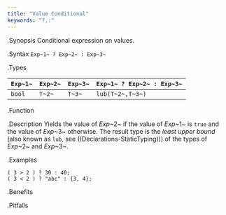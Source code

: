 ```yaml
---
title: "Value Conditional"
keywords: "?,:"
---
```


.Synopsis
Conditional expression on values.

.Syntax
`Exp~1~ ? Exp~2~ : Exp~3~`

.Types


| `Exp~1~`  | `Exp~2~` | `Exp~3~` | `Exp~1~ ? Exp~2~ : Exp~3~`  |
| --- | --- | --- | --- |
|   `bool`   | `T~2~`   | `T~3~`   | `lub(T~2~,T~3~)`             |


.Function

.Description
Yields the value of _Exp_~2~ if the value of _Exp_~1~ is `true` and the value of _Exp_~3~ otherwise.
The result type is the _least upper bound_ (also known as `lub`, see ((Declarations-StaticTyping))) of the types of _Exp_~2~ and _Exp_~3~.

.Examples
```rascal-shell
( 3 > 2 ) ? 30 : 40;
( 3 < 2 ) ? "abc" : {3, 4};
```

.Benefits

.Pitfalls

